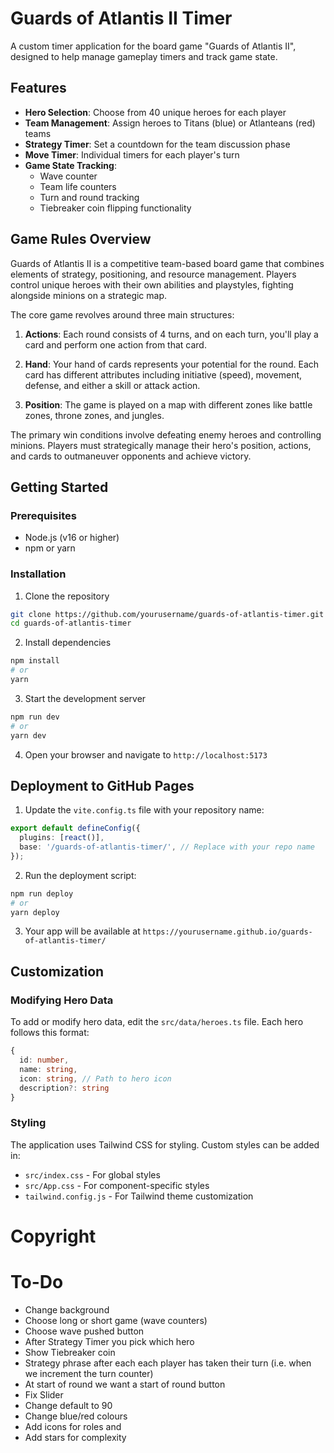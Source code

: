 # Guards of Atlantis II Timer

A custom timer application for the board game "Guards of Atlantis II", designed to help manage gameplay timers and track game state.

## Features

- **Hero Selection**: Choose from 40 unique heroes for each player
- **Team Management**: Assign heroes to Titans (blue) or Atlanteans (red) teams
- **Strategy Timer**: Set a countdown for the team discussion phase
- **Move Timer**: Individual timers for each player's turn
- **Game State Tracking**:
  - Wave counter
  - Team life counters
  - Turn and round tracking
  - Tiebreaker coin flipping functionality

## Game Rules Overview

Guards of Atlantis II is a competitive team-based board game that combines elements of strategy, positioning, and resource management. Players control unique heroes with their own abilities and playstyles, fighting alongside minions on a strategic map.

The core game revolves around three main structures:

1. **Actions**: Each round consists of 4 turns, and on each turn, you'll play a card and perform one action from that card.

2. **Hand**: Your hand of cards represents your potential for the round. Each card has different attributes including initiative (speed), movement, defense, and either a skill or attack action.

3. **Position**: The game is played on a map with different zones like battle zones, throne zones, and jungles.

The primary win conditions involve defeating enemy heroes and controlling minions. Players must strategically manage their hero's position, actions, and cards to outmaneuver opponents and achieve victory.

## Getting Started

### Prerequisites

- Node.js (v16 or higher)
- npm or yarn

### Installation

1. Clone the repository
```bash
git clone https://github.com/yourusername/guards-of-atlantis-timer.git
cd guards-of-atlantis-timer
```

2. Install dependencies
```bash
npm install
# or
yarn
```

3. Start the development server
```bash
npm run dev
# or
yarn dev
```

4. Open your browser and navigate to `http://localhost:5173`

## Deployment to GitHub Pages

1. Update the `vite.config.ts` file with your repository name:
```ts
export default defineConfig({
  plugins: [react()],
  base: '/guards-of-atlantis-timer/', // Replace with your repo name
});
```

2. Run the deployment script:
```bash
npm run deploy
# or
yarn deploy
```

3. Your app will be available at `https://yourusername.github.io/guards-of-atlantis-timer/`

## Customization

### Modifying Hero Data

To add or modify hero data, edit the `src/data/heroes.ts` file. Each hero follows this format:

```typescript
{
  id: number,
  name: string,
  icon: string, // Path to hero icon
  description?: string
}
```

### Styling

The application uses Tailwind CSS for styling. Custom styles can be added in:
- `src/index.css` - For global styles
- `src/App.css` - For component-specific styles
- `tailwind.config.js` - For Tailwind theme customization

# Copyright


# To-Do
- Change background
- Choose long or short game (wave counters)
- Choose wave pushed button
- After Strategy Timer you pick which hero 
- Show Tiebreaker coin
- Strategy phrase after each each player has taken their turn (i.e. when we increment the turn counter)
- At start of round we want a start of round button
- Fix Slider
- Change default to 90
- Change blue/red colours
- Add icons for roles and 
- Add stars for complexity